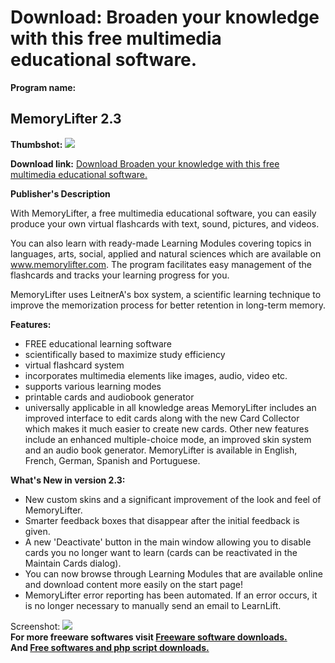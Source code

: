 # Download: Broaden your knowledge with this free multimedia educational software.

**Program name:**

## MemoryLifter 2.3

  
**Thumbshot:** ![](http://www.freewarefiles.com/screenshot/memorylifter_md.jpg)   
  
**Download link:** [Download Broaden your knowledge with this free multimedia educational software.](http://freesoftwares.boysofts.com/MemoryLifter_program_47103.html)  
  


**Publisher's Description**  
  


With MemoryLifter, a free multimedia educational software, you can easily produce your own virtual flashcards with text, sound, pictures, and videos. 

You can also learn with ready-made Learning Modules covering topics in languages, arts, social, applied and natural sciences which are available on www.memorylifter.com. The program facilitates easy management of the flashcards and tracks your learning progress for you. 

MemoryLifter uses LeitnerA's box system, a scientific learning technique to improve the memorization process for better retention in long-term memory. 

**Features:**

  * FREE educational learning software 
  * scientifically based to maximize study efficiency 
  * virtual flashcard system 
  * incorporates multimedia elements like images, audio, video etc. 
  * supports various learning modes 
  * printable cards and audiobook generator 
  * universally applicable in all knowledge areas 
MemoryLifter includes an improved interface to edit cards along with the new Card Collector which makes it much easier to create new cards. Other new features include an enhanced multiple-choice mode, an improved skin system and an audio book generator. MemoryLifter is available in English, French, German, Spanish and Portuguese. 

**What's New in version 2.3:**

  * New custom skins and a significant improvement of the look and feel of MemoryLifter. 
  * Smarter feedback boxes that disappear after the initial feedback is given. 
  * A new 'Deactivate' button in the main window allowing you to disable cards you no longer want to learn (cards can be reactivated in the Maintain Cards dialog). 
  * You can now browse through Learning Modules that are available online and download content more easily on the start page! 
  * MemoryLifter error reporting has been automated. If an error occurs, it is no longer necessary to manually send an email to LearnLift. 

  
  
Screenshot: ![](http://www.freewarefiles.com/screenshot/memorylifter.jpg)   
**For more freeware softwares visit [Freeware software downloads.](http://freesoftwares.boysofts.com/)**   
**And [Free softwares and php script downloads.](http://www.boysofts.com/)**
